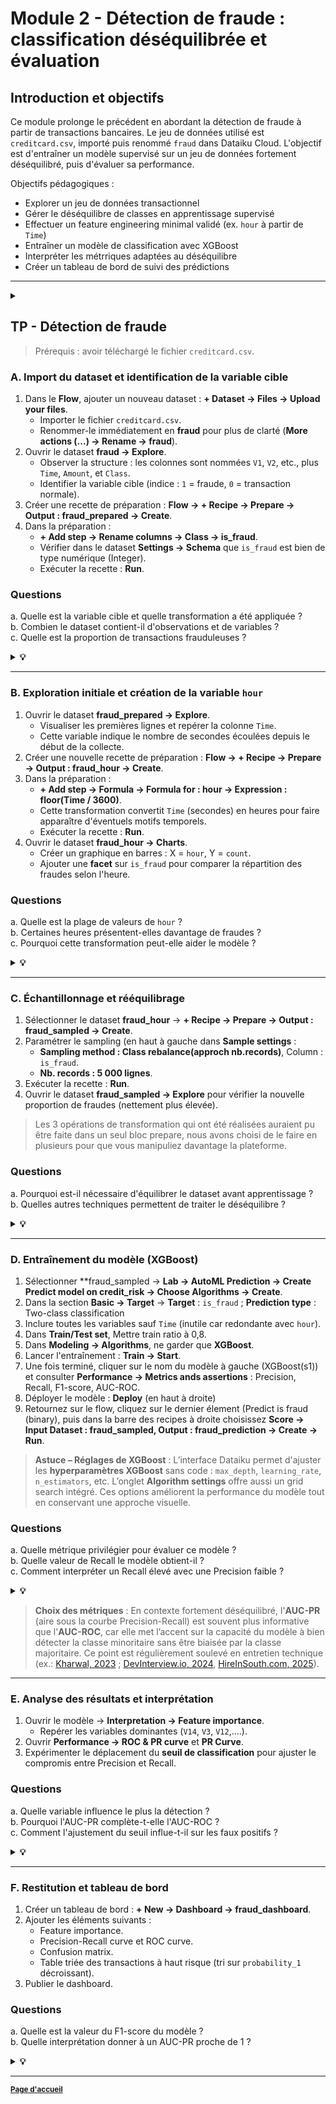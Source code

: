 # Module 2 - Détection de fraude : classification déséquilibrée et évaluation

## Introduction et objectifs

Ce module prolonge le précédent en abordant la détection de fraude à partir de transactions bancaires.
Le jeu de données utilisé est `creditcard.csv`, importé puis renommé `fraud` dans Dataiku Cloud.
L'objectif est d'entraîner un modèle supervisé sur un jeu de données fortement déséquilibré, puis d'évaluer sa performance.

Objectifs pédagogiques :
- Explorer un jeu de données transactionnel
- Gérer le déséquilibre de classes en apprentissage supervisé
- Effectuer un feature engineering minimal validé (ex. `hour` à partir de `Time`)
- Entraîner un modèle de classification avec XGBoost
- Interpréter les métrriques adaptées au déséquilibre
- Créer un tableau de bord de suivi des prédictions

---

<details>
  <summary><strong></strong></summary>

## Rappels théoriques - classification déséquilibrée et métriques adaptées

### Problématique du déséquilibre de classes

En détection de fraude, la proportion de transactions frauduleuses est très faible (souvent inférieure à 1 %).
Ce déséquilibre biaise les modèles vers la classe majoritaire.
Il nécessite des métriques et approches adaptées.

| Méthode | Description | Objectif |
|----------|--------------|-----------|
| Undersampling | Réduction des observations de la classe majoritaire | Rééquilibrer le dataset |
| Oversampling | Réplication de la classe minoritaire | Augmenter les fraudes visibles |
| SMOTE | Génération artificielle de cas minoritaires | Mieux répartir les frontières de décision |
| Class weights | Pondération automatique des erreurs selon la fréquence des classes | Réduire l’impact de la classe majoritaire sans altérer le dataset |

### Métriques spécifiques

Métrique locales (dépendent du seuil) :
- $\text{Precision} = \frac{TP}{TP+FP}$,
- $\mathrm{Recall} = \frac{TP}{TP+FN}$,
- $\mathrm{F1} = 2\cdot\frac{Precision\cdot Recall}{Precision+Recall}$.

Métriques globales :
$$AUC-PR = \int_0^1 Precision(Recall)\,d(Recall)$$

$$AUC-ROC = \int_0^1 TPR(FPR)\,d(FPR)$$

### Glossaire intégré

| Terme | Définition |
|--------|-------------|
| Imbalanced dataset | Jeu de données où une classe domine |
| SMOTE | Synthetic Minority Over-sampling Technique |
| AUC-PR | Aire sous la courbe Precision-Recall |
| AUC-ROC | Aire sous la courbe Receiver Operating Characteristic |
| Cost-sensitive learning | Pondération des erreurs selon leur coût |
| XGBoost | Gradient boosting optimisé pour la vitesse et la précision |

---

</details>

## TP - Détection de fraude

> Prérequis : avoir téléchargé le fichier `creditcard.csv`.

### A. Import du dataset et identification de la variable cible

1. Dans le **Flow**, ajouter un nouveau dataset : **+ Dataset -> Files -> Upload your files**.  
   - Importer le fichier `creditcard.csv`.  
   - Renommer-le immédiatement en **fraud** pour plus de clarté (**More actions (...) -> Rename -> fraud**).  
2. Ouvrir le dataset **fraud -> Explore**.  
   - Observer la structure : les colonnes sont nommées `V1`, `V2`, etc., plus `Time`, `Amount`, et `Class`.  
   - Identifier la variable cible (indice : `1` = fraude, `0` = transaction normale).  
3. Créer une recette de préparation : **Flow -> + Recipe -> Prepare -> Output : fraud_prepared -> Create**.  
4. Dans la préparation :  
   - **+ Add step -> Rename columns -> Class -> is_fraud**.  
   - Vérifier dans le dataset **Settings -> Schema** que `is_fraud` est bien de type numérique (Integer).  
   - Exécuter la recette : **Run**.  

### Questions

a. Quelle est la variable cible et quelle transformation a été appliquée ?  
b. Combien le dataset contient-il d'observations et de variables ?  
c. Quelle est la proportion de transactions frauduleuses ?  

<details>
  <summary><strong>💡</strong></summary>

a. La variable cible est `Class`. On l'a renommée en `is_fraud`, pourquoi d'ailleurs ? (meilleure lisibilité métier)   
b. 284807, 31.  
c. 0.17 % de fraudes, soit un fort déséquilibre.  

</details>

---

### B. Exploration initiale et création de la variable `hour`

1. Ouvrir le dataset **fraud_prepared -> Explore**.  
   - Visualiser les premières lignes et repérer la colonne `Time`.  
   - Cette variable indique le nombre de secondes écoulées depuis le début de la collecte.  
2. Créer une nouvelle recette de préparation : **Flow -> + Recipe -> Prepare -> Output : fraud_hour -> Create**.  
3. Dans la préparation :  
   - **+ Add step -> Formula -> Formula for : hour -> Expression : floor(Time / 3600)**.  
   - Cette transformation convertit `Time` (secondes) en heures pour faire apparaître d'éventuels motifs temporels.  
   - Exécuter la recette : **Run**.  
4. Ouvrir le dataset **fraud_hour -> Charts**.  
   - Créer un graphique en barres : X = `hour`, Y = `count`.  
   - Ajouter une **facet** sur `is_fraud` pour comparer la répartition des fraudes selon l'heure.  

### Questions

a. Quelle est la plage de valeurs de `hour` ?  
b. Certaines heures présentent-elles davantage de fraudes ?  
c. Pourquoi cette transformation peut-elle aider le modèle ?  

<details>
  <summary><strong>💡</strong></summary>

a. `hour` varie de 0 à 47 inclus (48 heures).  
b. Les heures nocturnes (2-5h).  
c. Elle capte un comportement temporel, utile pour distinguer des transactions atypiques.  

</details>

---

### C. Échantillonnage et rééquilibrage

1. Sélectionner le dataset **fraud_hour** -> **+ Recipe -> Prepare -> Output : fraud_sampled -> Create**.  
2. Paramétrer le sampling (en haut à gauche dans **Sample settings** :  
   - **Sampling method : Class rebalance(approch nb.records)**, Column : `is_fraud`.  
   - **Nb. records : 5 000 lignes**.  
3. Exécuter la recette : **Run**.  
4. Ouvrir le dataset **fraud_sampled -> Explore** pour vérifier la nouvelle proportion de fraudes (nettement plus élevée).  
> Les 3 opérations de transformation qui ont été réalisées auraient pu être faite dans un seul bloc prepare, nous avons choisi de le faire en plusieurs pour que vous manipuliez davantage la plateforme.

### Questions

a. Pourquoi est-il nécessaire d'équilibrer le dataset avant apprentissage ?  
b. Quelles autres techniques permettent de traiter le déséquilibre ?  

<details>
  <summary><strong>💡</strong></summary>

a. Un dataset trop déséquilibré pousse le modèle à prédire la classe majoritaire.  
b. Le sous-échantillonnage à 5 000 lignes a été choisi pour des raisons de performance, mais en pratique un dataset réduit peut biaiser la distribution des variables. Pour un projet réel, on privilégiera d'autres techniques : SMOTE, pondération des classes (`class_weight`) ...
</details>

---

### D. Entraînement du modèle (XGBoost)

1. Sélectionner **fraud_sampled -> **Lab → AutoML Prediction → Create Predict model on credit_risk → Choose Algorithms → Create**.  
2. Dans la section **Basic -> Target** -> **Target** : `is_fraud` ; **Prediction type** : Two-class classification
3. Inclure toutes les variables sauf `Time` (inutile car redondante avec `hour`).  
4. Dans **Train/Test set**, Mettre train ratio à 0,8.
5. Dans **Modeling -> Algorithms**, ne garder que **XGBoost**.  
6. Lancer l'entraînement : **Train -> Start**.  
7. Une fois terminé, cliquer sur le nom du modèle à gauche (XGBoost(s1)) et consulter **Performance -> Metrics ands assertions** : Precision, Recall, F1-score, AUC-ROC.  
8. Déployer le modèle : **Deploy** (en haut à droite)
9. Retournez sur le flow, cliquez sur le dernier élement (Predict is fraud (binary), puis dans la barre des recipes à droite choisissez **Score -> Input Dataset : fraud_sampled, Output : fraud_prediction -> Create -> Run**.  

> **Astuce – Réglages de XGBoost** :  L’interface Dataiku permet d'ajuster les **hyperparamètres XGBoost** sans code : `max_depth`, `learning_rate`, `n_estimators`, etc. L’onglet **Algorithm settings** offre aussi un grid search intégré. Ces options améliorent la performance du modèle tout en conservant une approche visuelle.

### Questions

a. Quelle métrique privilégier pour évaluer ce modèle ?  
b. Quelle valeur de Recall le modèle obtient-il ?  
c. Comment interpréter un Recall élevé avec une Precision faible ?  

<details>
  <summary><strong>💡</strong></summary>

a. Le Recall et l'AUC-PR sont les plus pertinents pour les jeux très déséquilibrés.  
b. ≈ 0.85 selon les runs.  
c. Un Recall élevé indique peu de fraudes manquées, mais beaucoup de faux positifs.  

</details>

> **Choix des métriques** : En contexte fortement déséquilibré, l'**AUC-PR** (aire sous la courbe Precision-Recall) est souvent plus informative que l'**AUC-ROC**, car elle met l’accent sur la capacité du modèle à bien détecter la classe minoritaire sans être biaisée par la classe majoritaire. Ce point est régulièrement soulevé en entretien technique (ex.: [Kharwal, 2023](https://amanxai.com/2023/11/28/machine-learning-interview-questions-on-performance-metrics/) ; [DevInterview.io, 2024](https://github.com/Devinterview-io/model-evaluation-interview-questions), [HireInSouth.com, 2025](https://www.hireinsouth.com/post/machine-learning-interview-questions)).

---

### E. Analyse des résultats et interprétation

1. Ouvrir le modèle -> **Interpretation -> Feature importance**.  
   - Repérer les variables dominantes (`V14`, `V3`, `V12`,....).  
2. Ouvrir **Performance -> ROC & PR curve** et **PR Curve**.  
3. Expérimenter le déplacement du **seuil de classification** pour ajuster le compromis entre Precision et Recall.  

### Questions

a. Quelle variable influence le plus la détection ?  
b. Pourquoi l'AUC-PR complète-t-elle l'AUC-ROC ?  
c. Comment l'ajustement du seuil influe-t-il sur les faux positifs ?  

<details>
  <summary><strong>💡</strong></summary>

a. `V14` est souvent la plus discriminante.  
b. L'AUC-PR mesure mieux la qualité du modèle sur la classe minoritaire.  
c. Un seuil plus bas augmente le Recall mais aussi les faux positifs.  

> <small>**Contexte du dataset : `creditcard.csv`**  
> Le jeu de données provient d'une étude menée par Andrea Dal Pozzolo (Université de Liège, 2015).  
> Il contient environ 285 000 transactions bancaires européennes, dont 0,17 % sont frauduleuses.  
> Les variables `V1` à `V28` sont issues d'une analyse en composantes principales (ACP) des variables réelles, masquées pour confidentialité.  
> Ces composantes n'ont pas de signification métier directe, mais certaines (notamment `V14`, `V10`, `V12`) sont très corrélées à la fraude.  
> `Time` représente le nombre de secondes écoulées depuis le début de la collecte, `Amount` le montant, et `Class` la variable cible.  
> </small>

</details>

---

### F. Restitution et tableau de bord

1. Créer un tableau de bord : **+ New -> Dashboard -> fraud_dashboard**.  
2. Ajouter les éléments suivants :  
   - Feature importance.  
   - Precision-Recall curve et ROC curve.  
   - Confusion matrix.  
   - Table triée des transactions à haut risque (tri sur `probability_1` décroissant).  
3. Publier le dashboard.  

### Questions

a. Quelle est la valeur du F1-score du modèle ?  
b. Quelle interprétation donner à un AUC-PR proche de 1 ?  

<details>
  <summary><strong>💡</strong></summary>

a. F1-score souvent faible, reflet du compromis entre rappel et précision.  
b. excellent pouvoir de détection malgré le déséquilibre.  

**Exemple de synthèse** :  
Le modèle XGBoost atteint un **Recall** de 0,85 et un **AUC-PR** de 0,92, ce qui indique une très bonne capacité à détecter les fraudes malgré un fort déséquilibre de classes.  
Le compromis entre Recall élevé (fraudes détectées) et Precision plus faible (faux positifs) reste cohérent avec les pratiques bancaires, où la priorité est de minimiser les fraudes non détectées.  
Les variables les plus contributives sont `V14`, `V10` et `V12`, toutes fortement corrélées à la probabilité de fraude.  
Ce modèle constitue un outil d'aide à la décision permettant d'orienter les vérifications manuelles sur les transactions à risque, dans une logique de surveillance automatisée et de maîtrise du risque opérationnel.

---

### Vérification du Flow

Flow final attendu :  

```
creditcard.csv -> fraud -> fraud_prepared -> fraud_hour -> fraud_sampled -> fraud_prediction -> fraud_dashboard
```

Un modèle **fraud_xgboost_model** doit apparaître dans le **Lab**.  

---

## Perspective métier

La détection de fraude en banque repose sur un compromis entre Recall et Precision.
- Un Recall élevé garantit qu'on ne laisse passer presque aucune fraude.
- Une Precision plus faible implique davantage de faux positifs, donc une vérification humaine accrue.

Les institutions fixent le seuil selon leur tolérance au risque et leurs capacités opérationnelles.

</details>

---

<small>[**Page d'accueil**](https://github.com/rsquaredata/atelier_dataiku/blob/main/README.md)</small>

